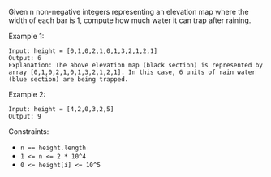 Given n non-negative integers representing an elevation map where the width of each bar is 1, compute how much water it can trap after raining.


Example 1:

```
Input: height = [0,1,0,2,1,0,1,3,2,1,2,1]
Output: 6
Explanation: The above elevation map (black section) is represented by array [0,1,0,2,1,0,1,3,2,1,2,1]. In this case, 6 units of rain water (blue section) are being trapped.
```
Example 2:
```
Input: height = [4,2,0,3,2,5]
Output: 9
```

Constraints:

- `n == height.length`
- `1 <= n <= 2 * 10^4`
- `0 <= height[i] <= 10^5`